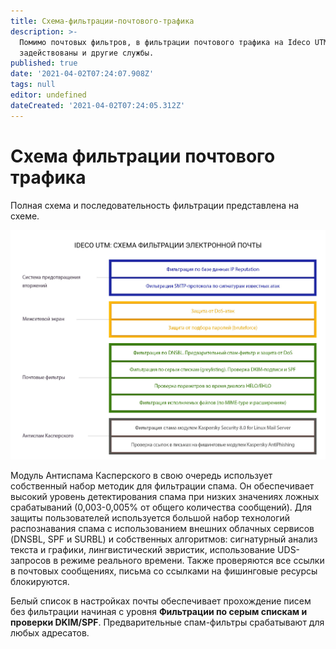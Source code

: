 ```yaml
---
title: Схема-фильтрации-почтового-трафика
description: >-
  Помимо почтовых фильтров, в фильтрации почтового трафика на Ideco UTM
  задействованы и другие службы.
published: true
date: '2021-04-02T07:24:07.908Z'
tags: null
editor: undefined
dateCreated: '2021-04-02T07:24:05.312Z'
---
```


# Схема фильтрации почтового трафика

Полная схема и последовательность фильтрации представлена на схеме.

![](../../.gitbook/assets/frame_428.png)

Модуль Антиспама Касперского в свою очередь использует собственный набор методик для фильтрации спама. Он обеспечивает высокий уровень детектирования спама при низких значениях ложных срабатываний \(0,003-0,005% от общего количества сообщений\). Для защиты пользователей используется большой набор технологий распознавания спама с использованием внешних облачных сервисов \(DNSBL, SPF и SURBL\) и собственных алгоритмов: сигнатурный анализ текста и графики, лингвистический эвристик, использование UDS-запросов в режиме реального времени. Также проверяются все ссылки в почтовых сообщениях, письма со ссылками на фишинговые ресурсы блокируются.

Белый список в настройках почты обеспечивает прохождение писем без фильтрации начиная с уровня **Фильтрации по серым спискам и проверки DKIM/SPF**. Предварительные спам-фильтры срабатывают для любых адресатов.

